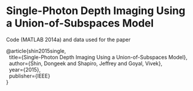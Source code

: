 # Single-Photon Depth Imaging Using a Union-of-Subspaces Model

Code (MATLAB 2014a) and data used for the paper  

@article{shin2015single, <br>
  &nbsp; title={Single-Photon Depth Imaging Using a Union-of-Subspaces Model}, <br>
  &nbsp; author={Shin, Dongeek and Shapiro, Jeffrey and Goyal, Vivek}, <br>
  &nbsp; year={2015}, <br>
  &nbsp; publisher={IEEE} <br>
}
